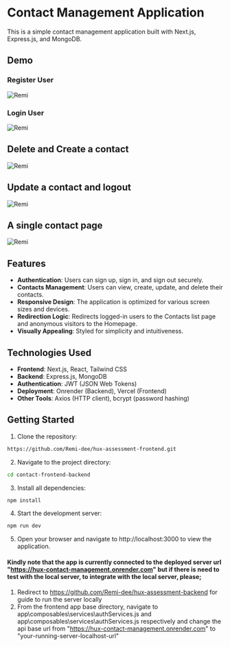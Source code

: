 # Contact Management Application

This is a simple contact management application built with Next.js, Express.js, and MongoDB.

## Demo

### Register User
![Remi](https://github.com/Remi-dee/hux-assessment-frontend/assets/96704300/df70bd35-6a2f-49c3-b025-8f9302d0cc0c)


### Login User
![Remi](https://github.com/Remi-dee/hux-assessment-frontend/assets/96704300/ac40b2c9-5442-4c49-a8a5-3b22090daef6)

## Delete and Create a contact
![Remi](https://github.com/Remi-dee/hux-assessment-frontend/assets/96704300/d9a82621-d0f5-4787-b5d4-a3acef7dfd94)

## Update a contact and logout
![Remi](https://github.com/Remi-dee/hux-assessment-frontend/assets/96704300/e0bb9d48-24e7-4e79-82bf-f9c6bd013850)



## A single contact page
![Remi](https://github.com/Remi-dee/hux-assessment-frontend/assets/96704300/b6f8cf4d-8cee-4a24-bb99-4bbdbe402f5b)



## Features

- **Authentication**: Users can sign up, sign in, and sign out securely.
- **Contacts Management**: Users can view, create, update, and delete their contacts.
- **Responsive Design**: The application is optimized for various screen sizes and devices.
- **Redirection Logic**: Redirects logged-in users to the Contacts list page and anonymous visitors to the Homepage.
- **Visually Appealing**: Styled for simplicity and intuitiveness.

## Technologies Used

- **Frontend**: Next.js, React, Tailwind CSS
- **Backend**: Express.js, MongoDB
- **Authentication**: JWT (JSON Web Tokens)
- **Deployment**: Onrender (Backend), Vercel (Frontend)
- **Other Tools**: Axios (HTTP client), bcrypt (password hashing)

## Getting Started

1. Clone the repository:

```bash
https://github.com/Remi-dee/hux-assessment-frontend.git
```



2. Navigate to the project directory:

```bash
cd contact-frontend-backend

```
3. Install all dependencies:

```bash
npm install
```

4. Start the development server:

```bash
npm run dev


```

5. Open your browser and navigate to http://localhost:3000 to view the application.

#### Kindly note that the app is currently connected to the deployed server url "https://hux-contact-management.onrender.com" but if there is need to test with the local server, to integrate with the local server, please; 

1. Redirect to https://github.com/Remi-dee/hux-assessment-backend for guide to run the server locally
2. From the frontend app base directory, navigate to app\composables\services\authServices.js and app\composables\services\authServices.js respectively and change the api base url from "https://hux-contact-management.onrender.com" to "your-running-server-localhost-url"


